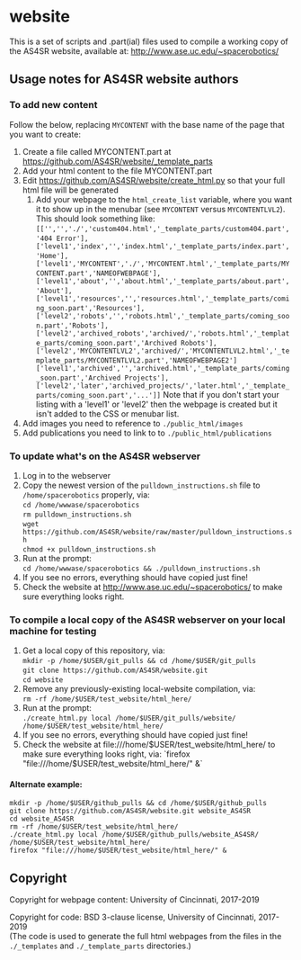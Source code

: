 # website

This is a set of scripts and .part(ial) files used to compile a working copy of the AS4SR website, available at:
http://www.ase.uc.edu/~spacerobotics/


## Usage notes for AS4SR website authors

### To add new content
Follow the below, replacing `MYCONTENT` with the base name of the page that you want to create:
1. Create a file called MYCONTENT.part at https://github.com/AS4SR/website/_template_parts
1. Add your html content to the file MYCONTENT.part
1. Edit https://github.com/AS4SR/website/create_html.py so that your full html file will be generated
    1. Add your webpage to the `html_create_list` variable, where you want it to show up in the menubar (see `MYCONTENT` versus `MYCONTENTLVL2`). This should look something like:  
    `[['','','./','custom404.html','_template_parts/custom404.part','404 Error'],`
    ` ['level1','index','','index.html','_template_parts/index.part','Home'],`
    ` ['level1','MYCONTENT','./','MYCONTENT.html','_template_parts/MYCONTENT.part','NAMEOFWEBPAGE'],`
    ` ['level1','about','','about.html','_template_parts/about.part','About'],`
    ` ['level1','resources','','resources.html','_template_parts/coming_soon.part','Resources'],`
    ` ['level2','robots','','robots.html','_template_parts/coming_soon.part','Robots'],`
    ` ['level2','archived_robots','archived/','robots.html','_template_parts/coming_soon.part','Archived Robots'],`
    ` ['level2','MYCONTENTLVL2','archived/','MYCONTENTLVL2.html','_template_parts/MYCONTENTLVL2.part','NAMEOFWEBPAGE2']`
    ` ['level1','archived','','archived.html','_template_parts/coming_soon.part','Archived Projects'],`
    ` ['level2','later','archived_projects/','later.html','_template_parts/coming_soon.part','...']]`
    Note that if you don't start your listing with a 'level1' or 'level2' then the webpage is created but it isn't added to the CSS or menubar list.
1. Add images you need to reference to `./public_html/images`
1. Add publications you need to link to to `./public_html/publications`

### To update what's on the AS4SR webserver
1. Log in to the webserver
1. Copy the newest version of the `pulldown_instructions.sh` file to `/home/spacerobotics` properly, via:  
`cd /home/wwwase/spacerobotics`  
`rm pulldown_instructions.sh`  
`wget https://github.com/AS4SR/website/raw/master/pulldown_instructions.sh`  
`chmod +x pulldown_instructions.sh`
1. Run at the prompt:  
`cd /home/wwwase/spacerobotics && ./pulldown_instructions.sh`
1. If you see no errors, everything should have copied just fine!
1. Check the website at http://www.ase.uc.edu/~spacerobotics/ to make sure everything looks right.

### To compile a local copy of the AS4SR webserver on your local machine for testing
1. Get a local copy of this repository, via:  
`mkdir -p /home/$USER/git_pulls && cd /home/$USER/git_pulls`  
`git clone https://github.com/AS4SR/website.git`  
`cd website`
1. Remove any previously-existing local-website compilation, via:  
`rm -rf /home/$USER/test_website/html_here/`
1. Run at the prompt:  
`./create_html.py local /home/$USER/git_pulls/website/ /home/$USER/test_website/html_here/`
1. If you see no errors, everything should have copied just fine!
1. Check the website at file:///home/$USER/test_website/html_here/ to make sure everything looks right, via:  
`firefox "file:///home/$USER/test_website/html_here/" &`

#### Alternate example:
`mkdir -p /home/$USER/github_pulls && cd /home/$USER/github_pulls`  
`git clone https://github.com/AS4SR/website.git website_AS4SR`  
`cd website_AS4SR`  
`rm -rf /home/$USER/test_website/html_here/`  
`./create_html.py local /home/$USER/github_pulls/website_AS4SR/ /home/$USER/test_website/html_here/`  
`firefox "file:///home/$USER/test_website/html_here/" &`

## Copyright
Copyright for webpage content: University of Cincinnati, 2017-2019

Copyright for code: BSD 3-clause license, University of Cincinnati, 2017-2019  
(The code is used to generate the full html webpages from the files in the `./_templates` and `./_template_parts` directories.)
